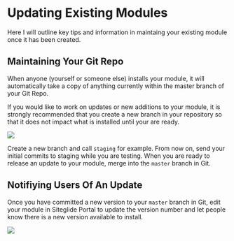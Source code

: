 # Updating Existing Modules


Here I will outline key tips and information in maintaing your existing module once it has been created.

## Maintaining Your Git Repo

When anyone (yourself or someone else) installs your module, it will automatically take a copy of anything currently within the master branch of your Git Repo.&#x20;

If you would like to work on updates or new additions to your module, it is strongly recommended that you create a new branch in your repository so that it does not impact what is installed until your are ready.&#x20;

![](/assets/mwoDnyZkvcZVBbP7w-ADO_custom-module-renamegit-branch-1.png)

Create a new branch and call `staging` for example. From now on, send your initial commits to staging while you are testing. When you are ready to release an update to your module, merge into the `master` branch in Git.

## Notifiying Users Of An Update

Once you have committed a new version to your `master` branch in Git, edit your module in Siteglide Portal to update the version number and let people know there is a new version available to install.

![](/assets/KoZxLfmcroSdmkF1B7OMG_custom-module-update-version-1.png)